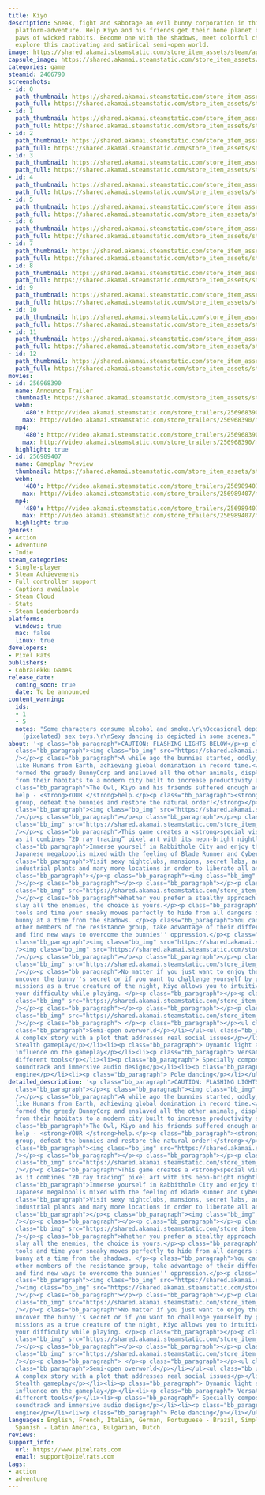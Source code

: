 ```yaml
---
title: Kiyo
description: Sneak, fight and sabotage an evil bunny corporation in this stealthy
  platform-adventure. Help Kiyo and his friends get their home planet back from the
  paws of wicked rabbits. Become one with the shadows, meet colorful characters, and
  explore this captivating and satirical semi-open world.
image: https://shared.akamai.steamstatic.com/store_item_assets/steam/apps/2466790/header.jpg?t=1728924547
capsule_image: https://shared.akamai.steamstatic.com/store_item_assets/steam/apps/2466790/b1f4a8d514d2300432fb1dc3f76881afd759e275/capsule_231x87.jpg?t=1728924547
categories: game
steamid: 2466790
screenshots:
- id: 0
  path_thumbnail: https://shared.akamai.steamstatic.com/store_item_assets/steam/apps/2466790/ss_182dc5ecd8b8e4c956f865b05b48245edf3042fc.600x338.jpg?t=1728924547
  path_full: https://shared.akamai.steamstatic.com/store_item_assets/steam/apps/2466790/ss_182dc5ecd8b8e4c956f865b05b48245edf3042fc.1920x1080.jpg?t=1728924547
- id: 1
  path_thumbnail: https://shared.akamai.steamstatic.com/store_item_assets/steam/apps/2466790/ss_0e5c4ed7aef34434fee4609efb1f06af5c5f0aa4.600x338.jpg?t=1728924547
  path_full: https://shared.akamai.steamstatic.com/store_item_assets/steam/apps/2466790/ss_0e5c4ed7aef34434fee4609efb1f06af5c5f0aa4.1920x1080.jpg?t=1728924547
- id: 2
  path_thumbnail: https://shared.akamai.steamstatic.com/store_item_assets/steam/apps/2466790/ss_da7854d6959c816d5331c34db64572781d0d7f2f.600x338.jpg?t=1728924547
  path_full: https://shared.akamai.steamstatic.com/store_item_assets/steam/apps/2466790/ss_da7854d6959c816d5331c34db64572781d0d7f2f.1920x1080.jpg?t=1728924547
- id: 3
  path_thumbnail: https://shared.akamai.steamstatic.com/store_item_assets/steam/apps/2466790/ss_9ec78ff623f805b27ddb24c549715f759becd398.600x338.jpg?t=1728924547
  path_full: https://shared.akamai.steamstatic.com/store_item_assets/steam/apps/2466790/ss_9ec78ff623f805b27ddb24c549715f759becd398.1920x1080.jpg?t=1728924547
- id: 4
  path_thumbnail: https://shared.akamai.steamstatic.com/store_item_assets/steam/apps/2466790/ss_69ded1fe3a16f35a936b5104aa51e6c78b33d87a.600x338.jpg?t=1728924547
  path_full: https://shared.akamai.steamstatic.com/store_item_assets/steam/apps/2466790/ss_69ded1fe3a16f35a936b5104aa51e6c78b33d87a.1920x1080.jpg?t=1728924547
- id: 5
  path_thumbnail: https://shared.akamai.steamstatic.com/store_item_assets/steam/apps/2466790/ss_0d08a085eefd57d1c6ea036f9315b702e90ecbf0.600x338.jpg?t=1728924547
  path_full: https://shared.akamai.steamstatic.com/store_item_assets/steam/apps/2466790/ss_0d08a085eefd57d1c6ea036f9315b702e90ecbf0.1920x1080.jpg?t=1728924547
- id: 6
  path_thumbnail: https://shared.akamai.steamstatic.com/store_item_assets/steam/apps/2466790/ss_d0601cd2a4e09d310155a768864c0023a0ba2bef.600x338.jpg?t=1728924547
  path_full: https://shared.akamai.steamstatic.com/store_item_assets/steam/apps/2466790/ss_d0601cd2a4e09d310155a768864c0023a0ba2bef.1920x1080.jpg?t=1728924547
- id: 7
  path_thumbnail: https://shared.akamai.steamstatic.com/store_item_assets/steam/apps/2466790/ss_c558a8c32547b243588576f6de3950b7c5d38e1f.600x338.jpg?t=1728924547
  path_full: https://shared.akamai.steamstatic.com/store_item_assets/steam/apps/2466790/ss_c558a8c32547b243588576f6de3950b7c5d38e1f.1920x1080.jpg?t=1728924547
- id: 8
  path_thumbnail: https://shared.akamai.steamstatic.com/store_item_assets/steam/apps/2466790/ss_a4844d5f1148016674575f8febeed0f91de6ca59.600x338.jpg?t=1728924547
  path_full: https://shared.akamai.steamstatic.com/store_item_assets/steam/apps/2466790/ss_a4844d5f1148016674575f8febeed0f91de6ca59.1920x1080.jpg?t=1728924547
- id: 9
  path_thumbnail: https://shared.akamai.steamstatic.com/store_item_assets/steam/apps/2466790/ss_9bf180e3739a9499b2c5ea10f4a1ea09994fd7a0.600x338.jpg?t=1728924547
  path_full: https://shared.akamai.steamstatic.com/store_item_assets/steam/apps/2466790/ss_9bf180e3739a9499b2c5ea10f4a1ea09994fd7a0.1920x1080.jpg?t=1728924547
- id: 10
  path_thumbnail: https://shared.akamai.steamstatic.com/store_item_assets/steam/apps/2466790/ss_abf209602006fc5aa7f152259af5adf6c973c347.600x338.jpg?t=1728924547
  path_full: https://shared.akamai.steamstatic.com/store_item_assets/steam/apps/2466790/ss_abf209602006fc5aa7f152259af5adf6c973c347.1920x1080.jpg?t=1728924547
- id: 11
  path_thumbnail: https://shared.akamai.steamstatic.com/store_item_assets/steam/apps/2466790/ss_5c778759876d29e95257013dcb2648c461f8b00e.600x338.jpg?t=1728924547
  path_full: https://shared.akamai.steamstatic.com/store_item_assets/steam/apps/2466790/ss_5c778759876d29e95257013dcb2648c461f8b00e.1920x1080.jpg?t=1728924547
- id: 12
  path_thumbnail: https://shared.akamai.steamstatic.com/store_item_assets/steam/apps/2466790/ss_a332fafc51cc6c89d6c587dfd5455e30c057e7f4.600x338.jpg?t=1728924547
  path_full: https://shared.akamai.steamstatic.com/store_item_assets/steam/apps/2466790/ss_a332fafc51cc6c89d6c587dfd5455e30c057e7f4.1920x1080.jpg?t=1728924547
movies:
- id: 256968390
  name: Announce Trailer
  thumbnail: https://shared.akamai.steamstatic.com/store_item_assets/steam/apps/256968390/movie.293x165.jpg?t=1725360806
  webm:
    '480': http://video.akamai.steamstatic.com/store_trailers/256968390/movie480_vp9.webm?t=1725360806
    max: http://video.akamai.steamstatic.com/store_trailers/256968390/movie_max_vp9.webm?t=1725360806
  mp4:
    '480': http://video.akamai.steamstatic.com/store_trailers/256968390/movie480.mp4?t=1725360806
    max: http://video.akamai.steamstatic.com/store_trailers/256968390/movie_max.mp4?t=1725360806
  highlight: true
- id: 256989407
  name: Gameplay Preview
  thumbnail: https://shared.akamai.steamstatic.com/store_item_assets/steam/apps/256989407/movie.293x165.jpg?t=1725360813
  webm:
    '480': http://video.akamai.steamstatic.com/store_trailers/256989407/movie480_vp9.webm?t=1725360813
    max: http://video.akamai.steamstatic.com/store_trailers/256989407/movie_max_vp9.webm?t=1725360813
  mp4:
    '480': http://video.akamai.steamstatic.com/store_trailers/256989407/movie480.mp4?t=1725360813
    max: http://video.akamai.steamstatic.com/store_trailers/256989407/movie_max.mp4?t=1725360813
  highlight: true
genres:
- Action
- Adventure
- Indie
steam_categories:
- Single-player
- Steam Achievements
- Full controller support
- Captions available
- Steam Cloud
- Stats
- Steam Leaderboards
platforms:
  windows: true
  mac: false
  linux: true
developers:
- Pixel Rats
publishers:
- CobraTekku Games
release_date:
  coming_soon: true
  date: To be announced
content_warning:
  ids:
  - 1
  - 5
  notes: "Some characters consume alcohol and smoke.\r\nOccasional depiction of stylized
    (pixelated) sex toys.\r\nSexy dancing is depicted in some scenes."
about: '<p class="bb_paragraph">CAUTION: FLASHING LIGHTS BELOW</p><p class="bb_paragraph"></p><p
  class="bb_paragraph"><img class="bb_img" src="https://shared.akamai.steamstatic.com/store_item_assets/steam/apps/2466790/extras/steamHeader1Eng.png?t=1728924547"
  /></p><p class="bb_paragraph">A while ago the bunnies started, oddly, to behave
  like Humans from Earth, achieving global domination in record time.</p><p class="bb_paragraph">They
  formed the greedy BunnyCorp and enslaved all the other animals, displacing them
  from their habitats to a modern city built to increase productivity and control.</p><p
  class="bb_paragraph">The Owl, Kiyo and his friends suffered enough and need a Human’s
  help - <strong>YOUR </strong>help.</p><p class="bb_paragraph"><strong>Join the resistance
  group, defeat the bunnies and restore the natural order!</strong></p><p class="bb_paragraph"></p><p
  class="bb_paragraph"><img class="bb_img" src="https://shared.akamai.steamstatic.com/store_item_assets/steam/apps/2466790/extras/hallOfFunGifSteam.gif?t=1728924547"
  /></p><p class="bb_paragraph"></p><p class="bb_paragraph"></p><p class="bb_paragraph"><img
  class="bb_img" src="https://shared.akamai.steamstatic.com/store_item_assets/steam/apps/2466790/extras/steamHeader4Eng.png?t=1728924547"
  /></p><p class="bb_paragraph">This game creates a <strong>special visual style</strong>,
  as it combines “2D ray tracing” pixel art with its neon-bright nightlife.</p><p
  class="bb_paragraph">Immerse yourself in Rabbithole City and enjoy the vibe of a
  Japanese megalopolis mixed with the feeling of Blade Runner and Cyberpunk.</p><p
  class="bb_paragraph">Visit sexy nightclubs, mansions, secret labs, arcade halls,
  industrial plants and many more locations in order to liberate all animals.</p><p
  class="bb_paragraph"></p><p class="bb_paragraph"><img class="bb_img" src="https://shared.akamai.steamstatic.com/store_item_assets/steam/apps/2466790/extras/steamRockyArcadeSmaller.gif?t=1728924547"
  /></p><p class="bb_paragraph"></p><p class="bb_paragraph"></p><p class="bb_paragraph"><img
  class="bb_img" src="https://shared.akamai.steamstatic.com/store_item_assets/steam/apps/2466790/extras/steamHeader2Eng.png?t=1728924547"
  /></p><p class="bb_paragraph">Whether you prefer a stealthy approach or want to
  slay all the enemies, the choice is yours.</p><p class="bb_paragraph">Use different
  tools and time your sneaky moves perfectly to hide from all dangers or remove one
  bunny at a time from the shadows. </p><p class="bb_paragraph">You can also unlock
  other members of the resistance group, take advantage of their different abilities
  and find new ways to overcome the bunnies'' oppression.</p><p class="bb_paragraph"></p><p
  class="bb_paragraph"><img class="bb_img" src="https://shared.akamai.steamstatic.com/store_item_assets/steam/apps/2466790/extras/steamBeheadSmaller.gif?t=1728924547"
  /><img class="bb_img" src="https://shared.akamai.steamstatic.com/store_item_assets/steam/apps/2466790/extras/fireArrowOfficeNew.gif?t=1728924547"
  /></p><p class="bb_paragraph"></p><p class="bb_paragraph"></p><p class="bb_paragraph"><img
  class="bb_img" src="https://shared.akamai.steamstatic.com/store_item_assets/steam/apps/2466790/extras/steamHeader3Eng.png?t=1728924547"
  /></p><p class="bb_paragraph">No matter if you just want to enjoy the story and
  uncover the bunny''s secret or if you want to challenge yourself by perfecting all
  missions as a true creature of the night, Kiyo allows you to intuitively select
  your difficulty while playing. </p><p class="bb_paragraph"></p><p class="bb_paragraph"><img
  class="bb_img" src="https://shared.akamai.steamstatic.com/store_item_assets/steam/apps/2466790/extras/steamRopeZoe.gif?t=1728924547"
  /></p><p class="bb_paragraph"></p><p class="bb_paragraph"></p><p class="bb_paragraph"><img
  class="bb_img" src="https://shared.akamai.steamstatic.com/store_item_assets/steam/apps/2466790/extras/steamHeader5Eng.png?t=1728924547"
  /></p><p class="bb_paragraph"> </p><p class="bb_paragraph"></p><ul class="bb_ul"><li><p
  class="bb_paragraph">Semi-open overworld</p></li></ul><ul class="bb_ul"><li><p class="bb_paragraph">
  A complex story with a plot that addresses real social issues</p></li><li><p class="bb_paragraph">
  Stealth gameplay</p></li><li><p class="bb_paragraph"> Dynamic light and shadow with
  influence on the gameplay</p></li><li><p class="bb_paragraph"> Versatile bow with
  different tools</p></li><li><p class="bb_paragraph"> Specially composed synthwave
  soundtrack and immersive audio design</p></li><li><p class="bb_paragraph"> In-house
  engine</p></li><li><p class="bb_paragraph"> Pole dancing</p></li></ul>'
detailed_description: '<p class="bb_paragraph">CAUTION: FLASHING LIGHTS BELOW</p><p
  class="bb_paragraph"></p><p class="bb_paragraph"><img class="bb_img" src="https://shared.akamai.steamstatic.com/store_item_assets/steam/apps/2466790/extras/steamHeader1Eng.png?t=1728924547"
  /></p><p class="bb_paragraph">A while ago the bunnies started, oddly, to behave
  like Humans from Earth, achieving global domination in record time.</p><p class="bb_paragraph">They
  formed the greedy BunnyCorp and enslaved all the other animals, displacing them
  from their habitats to a modern city built to increase productivity and control.</p><p
  class="bb_paragraph">The Owl, Kiyo and his friends suffered enough and need a Human’s
  help - <strong>YOUR </strong>help.</p><p class="bb_paragraph"><strong>Join the resistance
  group, defeat the bunnies and restore the natural order!</strong></p><p class="bb_paragraph"></p><p
  class="bb_paragraph"><img class="bb_img" src="https://shared.akamai.steamstatic.com/store_item_assets/steam/apps/2466790/extras/hallOfFunGifSteam.gif?t=1728924547"
  /></p><p class="bb_paragraph"></p><p class="bb_paragraph"></p><p class="bb_paragraph"><img
  class="bb_img" src="https://shared.akamai.steamstatic.com/store_item_assets/steam/apps/2466790/extras/steamHeader4Eng.png?t=1728924547"
  /></p><p class="bb_paragraph">This game creates a <strong>special visual style</strong>,
  as it combines “2D ray tracing” pixel art with its neon-bright nightlife.</p><p
  class="bb_paragraph">Immerse yourself in Rabbithole City and enjoy the vibe of a
  Japanese megalopolis mixed with the feeling of Blade Runner and Cyberpunk.</p><p
  class="bb_paragraph">Visit sexy nightclubs, mansions, secret labs, arcade halls,
  industrial plants and many more locations in order to liberate all animals.</p><p
  class="bb_paragraph"></p><p class="bb_paragraph"><img class="bb_img" src="https://shared.akamai.steamstatic.com/store_item_assets/steam/apps/2466790/extras/steamRockyArcadeSmaller.gif?t=1728924547"
  /></p><p class="bb_paragraph"></p><p class="bb_paragraph"></p><p class="bb_paragraph"><img
  class="bb_img" src="https://shared.akamai.steamstatic.com/store_item_assets/steam/apps/2466790/extras/steamHeader2Eng.png?t=1728924547"
  /></p><p class="bb_paragraph">Whether you prefer a stealthy approach or want to
  slay all the enemies, the choice is yours.</p><p class="bb_paragraph">Use different
  tools and time your sneaky moves perfectly to hide from all dangers or remove one
  bunny at a time from the shadows. </p><p class="bb_paragraph">You can also unlock
  other members of the resistance group, take advantage of their different abilities
  and find new ways to overcome the bunnies'' oppression.</p><p class="bb_paragraph"></p><p
  class="bb_paragraph"><img class="bb_img" src="https://shared.akamai.steamstatic.com/store_item_assets/steam/apps/2466790/extras/steamBeheadSmaller.gif?t=1728924547"
  /><img class="bb_img" src="https://shared.akamai.steamstatic.com/store_item_assets/steam/apps/2466790/extras/fireArrowOfficeNew.gif?t=1728924547"
  /></p><p class="bb_paragraph"></p><p class="bb_paragraph"></p><p class="bb_paragraph"><img
  class="bb_img" src="https://shared.akamai.steamstatic.com/store_item_assets/steam/apps/2466790/extras/steamHeader3Eng.png?t=1728924547"
  /></p><p class="bb_paragraph">No matter if you just want to enjoy the story and
  uncover the bunny''s secret or if you want to challenge yourself by perfecting all
  missions as a true creature of the night, Kiyo allows you to intuitively select
  your difficulty while playing. </p><p class="bb_paragraph"></p><p class="bb_paragraph"><img
  class="bb_img" src="https://shared.akamai.steamstatic.com/store_item_assets/steam/apps/2466790/extras/steamRopeZoe.gif?t=1728924547"
  /></p><p class="bb_paragraph"></p><p class="bb_paragraph"></p><p class="bb_paragraph"><img
  class="bb_img" src="https://shared.akamai.steamstatic.com/store_item_assets/steam/apps/2466790/extras/steamHeader5Eng.png?t=1728924547"
  /></p><p class="bb_paragraph"> </p><p class="bb_paragraph"></p><ul class="bb_ul"><li><p
  class="bb_paragraph">Semi-open overworld</p></li></ul><ul class="bb_ul"><li><p class="bb_paragraph">
  A complex story with a plot that addresses real social issues</p></li><li><p class="bb_paragraph">
  Stealth gameplay</p></li><li><p class="bb_paragraph"> Dynamic light and shadow with
  influence on the gameplay</p></li><li><p class="bb_paragraph"> Versatile bow with
  different tools</p></li><li><p class="bb_paragraph"> Specially composed synthwave
  soundtrack and immersive audio design</p></li><li><p class="bb_paragraph"> In-house
  engine</p></li><li><p class="bb_paragraph"> Pole dancing</p></li></ul>'
languages: English, French, Italian, German, Portuguese - Brazil, Simplified Chinese,
  Spanish - Latin America, Bulgarian, Dutch
reviews:
support_info:
  url: https://www.pixelrats.com
  email: support@pixelrats.com
tags:
- action
- adventure
---
```


